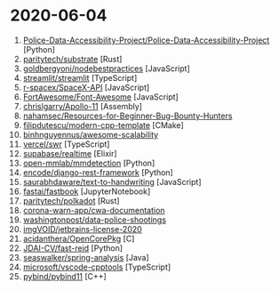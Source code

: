 # 2020-06-04

1. [Police-Data-Accessibility-Project/Police-Data-Accessibility-Project](https://github.com/Police-Data-Accessibility-Project/Police-Data-Accessibility-Project "A repository for all code related to the Police Data Accessibility Project") [Python]
2. [paritytech/substrate](https://github.com/paritytech/substrate "Substrate: The platform for blockchain innovators") [Rust]
3. [goldbergyoni/nodebestpractices](https://github.com/goldbergyoni/nodebestpractices "✅ The Node.js best practices list (June 2020)") [JavaScript]
4. [streamlit/streamlit](https://github.com/streamlit/streamlit "Streamlit — The fastest way to build custom ML tools") [TypeScript]
5. [r-spacex/SpaceX-API](https://github.com/r-spacex/SpaceX-API "🚀 Open Source REST API for rocket, core, capsule, pad, and launch data") [JavaScript]
6. [FortAwesome/Font-Awesome](https://github.com/FortAwesome/Font-Awesome "The iconic SVG, font, and CSS toolkit") [JavaScript]
7. [chrislgarry/Apollo-11](https://github.com/chrislgarry/Apollo-11 "Original Apollo 11 Guidance Computer (AGC) source code for the command and lunar modules.") [Assembly]
8. [nahamsec/Resources-for-Beginner-Bug-Bounty-Hunters](https://github.com/nahamsec/Resources-for-Beginner-Bug-Bounty-Hunters "A list of resources for those interested in getting started in bug bounties") 
9. [filipdutescu/modern-cpp-template](https://github.com/filipdutescu/modern-cpp-template "A template for modern C++ projects using CMake, Clang-Format, CI, unit testing and more, with support for downstream inclusion.") [CMake]
10. [binhnguyennus/awesome-scalability](https://github.com/binhnguyennus/awesome-scalability "The Patterns of Scalable, Reliable, and Performant Large-Scale Systems") 
11. [vercel/swr](https://github.com/vercel/swr "React Hooks library for remote data fetching") [TypeScript]
12. [supabase/realtime](https://github.com/supabase/realtime "Listen to your to PostgreSQL database in realtime via websockets. Built with Elixir.") [Elixir]
13. [open-mmlab/mmdetection](https://github.com/open-mmlab/mmdetection "Open MMLab Detection Toolbox and Benchmark") [Python]
14. [encode/django-rest-framework](https://github.com/encode/django-rest-framework "Web APIs for Django. 🎸") [Python]
15. [saurabhdaware/text-to-handwriting](https://github.com/saurabhdaware/text-to-handwriting "So your teacher asked you to upload written assignments on ERP? Hate writing assigments? This tool will help you convert your text to handwriting xD") [JavaScript]
16. [fastai/fastbook](https://github.com/fastai/fastbook "Draft of the fastai book") [JupyterNotebook]
17. [paritytech/polkadot](https://github.com/paritytech/polkadot "Polkadot Node Implementation") [Rust]
18. [corona-warn-app/cwa-documentation](https://github.com/corona-warn-app/cwa-documentation "Project overview, general documentation, and white papers.") 
19. [washingtonpost/data-police-shootings](https://github.com/washingtonpost/data-police-shootings "The Washington Post is compiling a database of every fatal shooting in the United States by a police officer in the line of duty in 2015 and 2016.") 
20. [imgVOID/jetbrains-license-2020](https://github.com/imgVOID/jetbrains-license-2020 "JetBrains license servers 2020-2021 IntelliJ WebStorm PyCharm PhpStorm 04 April 2020 works; yo ho ho from Ukraine!") 
21. [acidanthera/OpenCorePkg](https://github.com/acidanthera/OpenCorePkg "OpenCore bootloader") [C]
22. [JDAI-CV/fast-reid](https://github.com/JDAI-CV/fast-reid "SOTA ReID Methods and Toolbox") [Python]
23. [seaswalker/spring-analysis](https://github.com/seaswalker/spring-analysis "Spring源码阅读") [Java]
24. [microsoft/vscode-cpptools](https://github.com/microsoft/vscode-cpptools "Official repository for the Microsoft C/C++ extension for VS Code.") [TypeScript]
25. [pybind/pybind11](https://github.com/pybind/pybind11 "Seamless operability between C++11 and Python") [C++]
